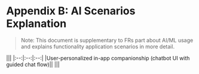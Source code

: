 # Appendix B: AI Scenarios Explanation

> Note: This document is supplementary to FRs part about AI/ML usage and explains functionality application scenarios in more detail.

|||
|:--:|:--:|:--:|
|User-personalized in-app companionship (chatbot UI with guided chat flow)||
|||
